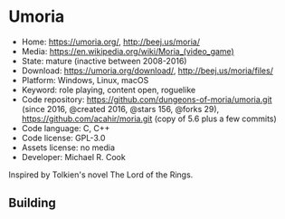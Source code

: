 # Umoria

- Home: https://umoria.org/, http://beej.us/moria/
- Media: https://en.wikipedia.org/wiki/Moria_(video_game)
- State: mature (inactive between 2008-2016)
- Download: https://umoria.org/download/, http://beej.us/moria/files/
- Platform: Windows, Linux, macOS
- Keyword: role playing, content open, roguelike
- Code repository: https://github.com/dungeons-of-moria/umoria.git (since 2016, @created 2016, @stars 156, @forks 29), https://github.com/acahir/moria.git (copy of 5.6 plus a few commits)
- Code language: C, C++
- Code license: GPL-3.0
- Assets license: no media
- Developer: Michael R. Cook

Inspired by Tolkien's novel The Lord of the Rings.

## Building
